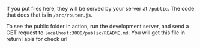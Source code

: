 If you put files here, they will be served by your server at
`/public`. The code that does that is in `/src/router.js`.

To see the public folder in action, run the development server,
and send a GET request to `localhost:3000/public/README.md`. You
will get this file in return!
apis for check url
